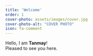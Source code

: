 ```yaml
---
title: 'Welcome'
order: 1
cover-photo: assets/images/cover.jpg
cover-photo-alt: "COVER PHOTO"
icon: fa-comment
---
```


Hello, I am **Tanmay**!  
Pleased to see you here.
